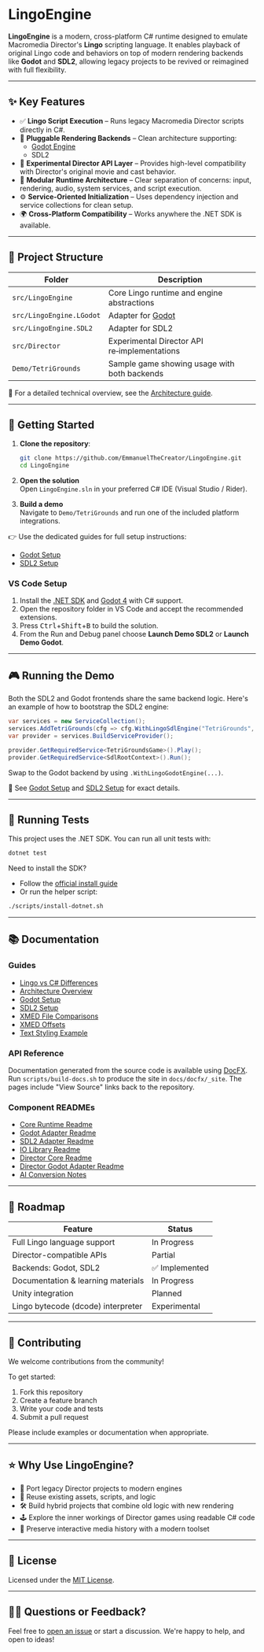 # LingoEngine

**LingoEngine** is a modern, cross-platform C# runtime designed to emulate Macromedia Director's **Lingo** scripting language. It enables playback of original Lingo code and behaviors on top of modern rendering backends like **Godot** and **SDL2**, allowing legacy projects to be revived or reimagined with full flexibility.

---

## ✨ Key Features

- ✅ **Lingo Script Execution** – Runs legacy Macromedia Director scripts directly in C#.
- 🔌 **Pluggable Rendering Backends** – Clean architecture supporting:
  - [Godot Engine](https://godotengine.org/)
  - SDL2
- 🧠 **Experimental Director API Layer** – Provides high-level compatibility with Director's original movie and cast behavior.
- 🧩 **Modular Runtime Architecture** – Clear separation of concerns: input, rendering, audio, system services, and script execution.
- ⚙️ **Service-Oriented Initialization** – Uses dependency injection and service collections for clean setup.
- 🌍 **Cross-Platform Compatibility** – Works anywhere the .NET SDK is available.

---

## 📁 Project Structure

| Folder | Description |
|--------|-------------|
| `src/LingoEngine` | Core Lingo runtime and engine abstractions |
| `src/LingoEngine.LGodot` | Adapter for [Godot](https://godotengine.org/) |
| `src/LingoEngine.SDL2` | Adapter for SDL2 |
| `src/Director` | Experimental Director API re‑implementations |
| `Demo/TetriGrounds` | Sample game showing usage with both backends |

🔎 For a detailed technical overview, see the [Architecture guide](docs/Architecture.md).

---

## 🚀 Getting Started

1. **Clone the repository**:

   ```bash
   git clone https://github.com/EmmanuelTheCreator/LingoEngine.git
   cd LingoEngine
   ```

2. **Open the solution**  
   Open `LingoEngine.sln` in your preferred C# IDE (Visual Studio / Rider).

3. **Build a demo**  
   Navigate to `Demo/TetriGrounds` and run one of the included platform integrations.

👉 Use the dedicated guides for full setup instructions:

- [Godot Setup](docs/GodotSetup.md)
- [SDL2 Setup](docs/SDLSetup.md)

### VS Code Setup

1. Install the [.NET SDK](https://learn.microsoft.com/dotnet/core/install/) and [Godot 4](https://godotengine.org/) with C# support.
2. Open the repository folder in VS Code and accept the recommended extensions.
3. Press <kbd>Ctrl</kbd>+<kbd>Shift</kbd>+<kbd>B</kbd> to build the solution.
4. From the Run and Debug panel choose **Launch Demo SDL2** or **Launch Demo Godot**.


---

## 🎮 Running the Demo

Both the SDL2 and Godot frontends share the same backend logic. Here's an example of how to bootstrap the SDL2 engine:

```csharp
var services = new ServiceCollection();
services.AddTetriGrounds(cfg => cfg.WithLingoSdlEngine("TetriGrounds", 640, 480));
var provider = services.BuildServiceProvider();

provider.GetRequiredService<TetriGroundsGame>().Play();
provider.GetRequiredService<SdlRootContext>().Run();
```

Swap to the Godot backend by using `.WithLingoGodotEngine(...)`.

📄 See [Godot Setup](docs/GodotSetup.md) and [SDL2 Setup](docs/SDLSetup.md) for exact details.

---

## 🧪 Running Tests

This project uses the .NET SDK. You can run all unit tests with:

```bash
dotnet test
```

Need to install the SDK?

- Follow the [official install guide](https://learn.microsoft.com/dotnet/core/install/)
- Or run the helper script:

```bash
./scripts/install-dotnet.sh
```

---

## 📚 Documentation

### Guides

- [Lingo vs C# Differences](Lingo_vs_CSharp.md)
- [Architecture Overview](docs/Architecture.md)
- [Godot Setup](docs/GodotSetup.md)
- [SDL2 Setup](docs/SDLSetup.md)
- [XMED File Comparisons](docs/XMED_FileComparisons.md)
- [XMED Offsets](docs/XMED_Offsets.md)
- [Text Styling Example](docs/Text_Multi_Line_Multi_Style.md)

### API Reference

Documentation generated from the source code is available using [DocFX](https://github.com/dotnet/docfx). Run `scripts/build-docs.sh` to produce the site in `docs/docfx/_site`. The pages include "View Source" links back to the repository.

### Component READMEs

- [Core Runtime Readme](src/LingoEngine/README.md)
- [Godot Adapter Readme](src/LingoEngine.LGodot/ReadMe.md)
- [SDL2 Adapter Readme](src/LingoEngine.SDL2/ReadMe.md)
- [IO Library Readme](src/LingoEngine.IO/ReadMe.md)
- [Director Core Readme](src/Director/LingoEngine.Director.Core/ReadMe.md)
- [Director Godot Adapter Readme](src/Director/LingoEngine.Director.LGodot/ReadMe.md)
- [AI Conversion Notes](Demo/TetriGrounds/ConversionTextForAI.md)

---

## 🧭 Roadmap

| Feature                                | Status       |
|----------------------------------------|--------------|
| Full Lingo language support            | In Progress  |
| Director-compatible APIs               | Partial      |
| Backends: Godot, SDL2                  | ✅ Implemented |
| Documentation & learning materials     | In Progress  |
| Unity integration                      | Planned      |
| Lingo bytecode (dcode) interpreter     | Experimental |

---

## 🤝 Contributing

We welcome contributions from the community!

To get started:

1. Fork this repository
2. Create a feature branch
3. Write your code and tests
4. Submit a pull request

Please include examples or documentation when appropriate.

---

## ⭐ Why Use LingoEngine?

- 🚀 Port legacy Director projects to modern engines
- 🔁 Reuse existing assets, scripts, and logic
- 🛠️ Build hybrid projects that combine old logic with new rendering
- 🕹️ Explore the inner workings of Director games using readable C# code
- 💾 Preserve interactive media history with a modern toolset

---

## 📄 License

Licensed under the [MIT License](LICENSE).

---

## 🙋‍♂️ Questions or Feedback?

Feel free to [open an issue](https://github.com/EmmanuelTheCreator/LingoEngine/issues) or start a discussion. We're happy to help, and open to ideas!

